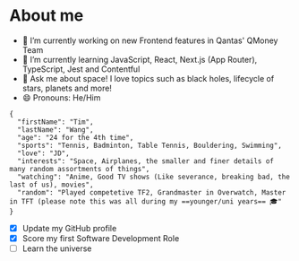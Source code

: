 # About me

- 🔭 I’m currently working on new Frontend features in Qantas' QMoney Team
- 🌱 I’m currently learning JavaScript, React, Next.js (App Router), TypeScript, Jest and Contentful
- 💬 Ask me about space! I love topics such as black holes, lifecycle of stars, planets and more!
- 😄 Pronouns: He/Him

```
{
  "firstName": "Tim",
  "lastName": "Wang",
  "age": "24 for the 4th time",
  "sports": "Tennis, Badminton, Table Tennis, Bouldering, Swimming",
  "love": "JD",
  "interests": "Space, Airplanes, the smaller and finer details of many random assortments of things",
  "watching": "Anime, Good TV shows (Like severance, breaking bad, the last of us), movies",
  "random": "Played competetive TF2, Grandmaster in Overwatch, Master in TFT (please note this was all during my ==younger/uni years== 🎓"
}
```

- [x] Update my GitHub profile
- [x] Score my first Software Development Role 
- [ ] Learn the universe
